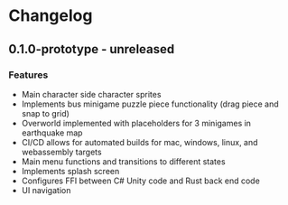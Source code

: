 # Changelog

## 0.1.0-prototype - unreleased

### Features
- Main character side character sprites
- Implements bus minigame puzzle piece functionality (drag piece and snap to grid)
- Overworld implemented with placeholders for 3 minigames in earthquake map
- CI/CD allows for automated builds for mac, windows, linux, and webassembly targets
- Main menu functions and transitions to different states
- Implements splash screen
- Configures FFI between C# Unity code and Rust back end code
- UI navigation
